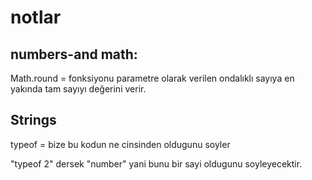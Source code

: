 # notlar

## numbers-and math:

Math.round = fonksiyonu parametre olarak verilen ondalıklı sayıya en yakında tam sayıyı değerini verir.

## Strings

typeof = bize bu kodun ne cinsinden oldugunu soyler 

"typeof 2" dersek "number" yani bunu bir sayi oldugunu soyleyecektir.

